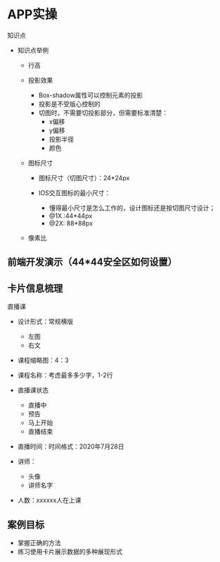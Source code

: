 # APP实操

知识点

- 知识点举例

  - 行高

  - 投影效果

    - Box-shadow属性可以控制元素的投影
    - 投影是不受版心控制的
    - 切图时，不需要切投影部分，但需要标准清楚：
      - x偏移
      - y偏移
      - 投影半径
      - 颜色

  - 图标尺寸

    - 图标尺寸（切图尺寸）：24*24px

    - IOS交互图标的最小尺寸：

      - 懂得最小尺寸是怎么工作的，设计图标还是按切图尺寸设计；
      - @1X :44*44px
      - @2X: 88*88px

      

  - 像素比

## 前端开发演示（44*44安全区如何设置）

## 卡片信息梳理

直播课

- 设计形式：常规横版
  - 左图
  - 右文

- 课程缩略图：4：3
- 课程名称：考虑最多多少字，1-2行
- 直播课状态
  - 直播中
  - 预告
  - 马上开始
  - 直播结束
- 直播时间：时间格式：2020年7月28日
- 讲师：
  - 头像
  - 讲师名字
- 人数：xxxxxx人在上课

## 案例目标

- 掌握正确的方法
- 练习使用卡片展示数据的多种展现形式